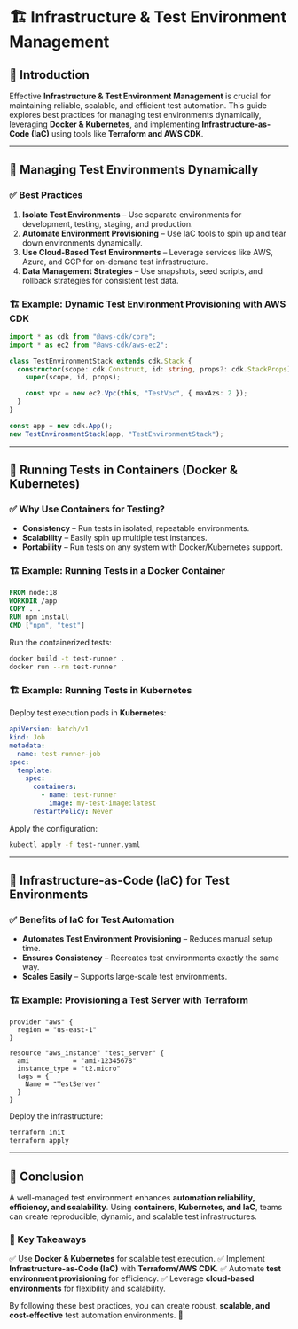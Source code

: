 # 🏗 Infrastructure & Test Environment Management

## 📌 Introduction

Effective **Infrastructure & Test Environment Management** is crucial for maintaining reliable, scalable, and efficient test automation. This guide explores best practices for managing test environments dynamically, leveraging **Docker & Kubernetes**, and implementing **Infrastructure-as-Code (IaC)** using tools like **Terraform and AWS CDK**.

---

## 🔹 Managing Test Environments Dynamically

### ✅ Best Practices

1. **Isolate Test Environments** – Use separate environments for development, testing, staging, and production.
2. **Automate Environment Provisioning** – Use IaC tools to spin up and tear down environments dynamically.
3. **Use Cloud-Based Test Environments** – Leverage services like AWS, Azure, and GCP for on-demand test infrastructure.
4. **Data Management Strategies** – Use snapshots, seed scripts, and rollback strategies for consistent test data.

### 🏗 Example: Dynamic Test Environment Provisioning with AWS CDK

```typescript
import * as cdk from "@aws-cdk/core";
import * as ec2 from "@aws-cdk/aws-ec2";

class TestEnvironmentStack extends cdk.Stack {
  constructor(scope: cdk.Construct, id: string, props?: cdk.StackProps) {
    super(scope, id, props);

    const vpc = new ec2.Vpc(this, "TestVpc", { maxAzs: 2 });
  }
}

const app = new cdk.App();
new TestEnvironmentStack(app, "TestEnvironmentStack");
```

---

## 🔹 Running Tests in Containers (Docker & Kubernetes)

### ✅ Why Use Containers for Testing?

- **Consistency** – Run tests in isolated, repeatable environments.
- **Scalability** – Easily spin up multiple test instances.
- **Portability** – Run tests on any system with Docker/Kubernetes support.

### 🏗 Example: Running Tests in a Docker Container

```dockerfile
FROM node:18
WORKDIR /app
COPY . .
RUN npm install
CMD ["npm", "test"]
```

Run the containerized tests:

```sh
docker build -t test-runner .
docker run --rm test-runner
```

### 🏗 Example: Running Tests in Kubernetes

Deploy test execution pods in **Kubernetes**:

```yaml
apiVersion: batch/v1
kind: Job
metadata:
  name: test-runner-job
spec:
  template:
    spec:
      containers:
        - name: test-runner
          image: my-test-image:latest
      restartPolicy: Never
```

Apply the configuration:

```sh
kubectl apply -f test-runner.yaml
```

---

## 🔹 Infrastructure-as-Code (IaC) for Test Environments

### ✅ Benefits of IaC for Test Automation

- **Automates Test Environment Provisioning** – Reduces manual setup time.
- **Ensures Consistency** – Recreates test environments exactly the same way.
- **Scales Easily** – Supports large-scale test environments.

### 🏗 Example: Provisioning a Test Server with Terraform

```hcl
provider "aws" {
  region = "us-east-1"
}

resource "aws_instance" "test_server" {
  ami           = "ami-12345678"
  instance_type = "t2.micro"
  tags = {
    Name = "TestServer"
  }
}
```

Deploy the infrastructure:

```sh
terraform init
terraform apply
```

---

## 🎯 Conclusion

A well-managed test environment enhances **automation reliability, efficiency, and scalability**. Using **containers, Kubernetes, and IaC**, teams can create reproducible, dynamic, and scalable test infrastructures.

### 🔹 Key Takeaways

✅ Use **Docker & Kubernetes** for scalable test execution.
✅ Implement **Infrastructure-as-Code (IaC)** with **Terraform/AWS CDK**.
✅ Automate **test environment provisioning** for efficiency.
✅ Leverage **cloud-based environments** for flexibility and scalability.

By following these best practices, you can create robust, **scalable, and cost-effective** test automation environments. 🚀
